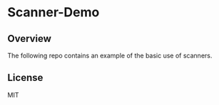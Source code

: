 # Scanner-Demo

## Overview
The following repo contains an example of the basic use of scanners.

## License
MIT
